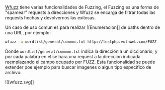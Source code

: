 [Wfuzz](https://wfuzz.readthedocs.io/en/latest/index.html) tiene varias funcionalidades de Fuzzing, el Fuzzing es una forma de "spamear" requests a direcciones y Wfuzz se encarga de filtrar todas las requests hechas y devolvernos las exitosas.

Un caso de uso comun es para realizar [[Enumeracion]] de paths dentro de una URL, por ejemplo: 

```bash
wfuzz -w wordlist/general/common.txt http://testphp.vulnweb.com/FUZZ
```

Donde `wordlist/general/common.txt` indica la dirección a un diccionario, y por cada palabra en el se hara una request a la direccion indicada reemplazando el campo ocupado por FUZZ. Esta funcionalidad se puede extender poe ejemplo para buscar imagenes o algun tipo especifico de archivo.



![[wfuzz.svg]]
